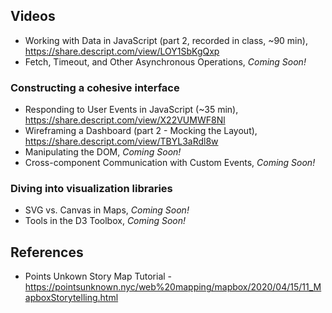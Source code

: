 ## Videos

- Working with Data in JavaScript (part 2, recorded in class, ~90 min), https://share.descript.com/view/LOY1SbKgQxp
- Fetch, Timeout, and Other Asynchronous Operations, _Coming Soon!_

### Constructing a cohesive interface
  - Responding to User Events in JavaScript (~35 min), https://share.descript.com/view/X22VUMWF8Nl
  - Wireframing a Dashboard (part 2 - Mocking the Layout), https://share.descript.com/view/TBYL3aRdl8w
  - Manipulating the DOM, _Coming Soon!_
  - Cross-component Communication with Custom Events, _Coming Soon!_

### Diving into visualization libraries
  - SVG vs. Canvas in Maps, _Coming Soon!_
  - Tools in the D3 Toolbox, _Coming Soon!_

## References

- Points Unkown Story Map Tutorial - https://pointsunknown.nyc/web%20mapping/mapbox/2020/04/15/11_MapboxStorytelling.html